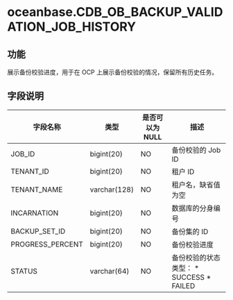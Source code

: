 oceanbase.CDB_OB_BACKUP_VALIDATION_JOB_HISTORY 
===================================================================



功能 
-----------

展示备份校验进度，用于在 OCP 上展示备份校验的情况，保留所有历史任务。

字段说明 
-------------



|     **字段名称**     |    **类型**    | **是否可以为 NULL** |                                                                **描述**                                                                 |
|------------------|--------------|----------------|---------------------------------------------------------------------------------------------------------------------------------------|
| JOB_ID           | bigint(20)   | NO             | 备份校验的 Job ID                                                                                                                          |
| TENANT_ID        | bigint(20)   | NO             | 租户 ID                                                                                                                                 |
| TENANT_NAME      | varchar(128) | NO             | 租户名，缺省值为空                                                                                                                             |
| INCARNATION      | bigint(20)   | NO             | 数据库的分身编号                                                                                                                              |
| BACKUP_SET_ID    | bigint(20)   | NO             | 备份集的 ID                                                                                                                               |
| PROGRESS_PERCENT | bigint(20)   | NO             | 备份校验进度                                                                                                                                |
| STATUS           | varchar(64)  | NO             | 备份校验的状态类型： * SUCCESS   * FAILED    |



